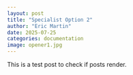 ```yaml
---
layout: post
title: "Specialist Option 2"
author: "Eric Martin"
date: 2025-07-25
categories: documentation
image: opener1.jpg
---
```


This is a test post to check if posts render.

